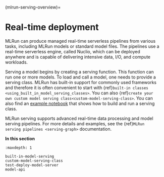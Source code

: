 (mlrun-serving-overview)=
# Real-time deployment

MLRun can produce managed real-time serverless pipelines from various tasks, including MLRun models or standard model files.
The pipelines use a real-time serverless engine, called Nuclio, which can be deployed anywhere and is capable of delivering intensive data, I/O, and compute workloads.

Serving a model begins by creating a serving function. This function can run one or more models. To load and call a model, one needs to provide a serving class. MLRun has built-in support for commonly used frameworks and therefore it is often convenient to start with {ref}`built-in classes <using_built_in_model_serving_classes>`. You can also {ref}`create your own custom model serving class<custom-model-serving-class>`. You can also find an [example notebook](../tutorial/03-model-serving.html) that shows how to build and run a serving class.

MLRun serving supports advanced real-time data processing and model serving pipelines. For more details and examples, see the {ref}`MLRun serving pipelines <serving-graph>` documentation.

**In this section**

```{toctree}
:maxdepth: 1

built-in-model-serving
custom-model-serving-class
test-deploy-model-server
model-api
```
   